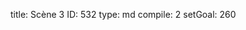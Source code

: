 title:          Scène 3
ID:             532
type:           md
compile:        2
setGoal:        260


